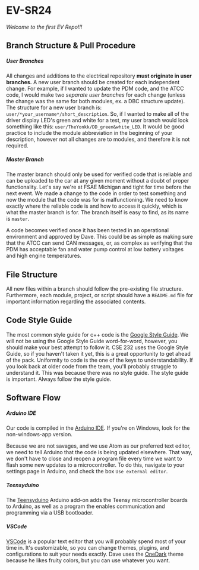 # EV-SR24

*Welcome to the first EV Repo!!!*


## Branch Structure & Pull Procedure

##### User Branches
All changes and additions to the electrical repository __must originate in user
branches.__ A new user branch should be created for each independent change. For example,
if I wanted to update the PDM code, and the ATCC code, I would make two
_separate user branches_ for each change (unless the change was
the same for both modules, ex. a DBC structure update). The structure for a new
user branch is: `user/*your_username*/short_description`. So, if I wanted to make
all of the driver display LED's green and white for a test, my user branch would look something like this:
`user/TheYonkk/DD_green&white_LED`. It would be good practice to include the module abbreviation
in the beginning of your description, however not all changes are to modules, and therefore it is not required.


##### Master Branch
The master branch should only be used for verified code that is reliable and can be uploaded to the car at any given
moment without a doubt of proper functionality. Let's say we're at FSAE Michigan and tight for time before the next
event. We made a change to the code in order to test something and now the module that the code was for is
malfunctioning. We need to know exactly where the reliable code is and how to access it quickly, which is what the
master branch is for. The branch itself is easy to find, as its name is `master`.

A code becomes verified once it has been tested in an operational environment and approved by Dave. This could be as simple as making sure that the ATCC can send CAN messages, or, as complex as verifying that the
PDM has acceptable fan and water pump control at low battery voltages and high engine temperatures.

## File Structure
All new files within a branch should follow the pre-existing file structure. Furthermore, each module, project, or
script should have a `README.md` file for important information regarding the associated contents.

## Code Style Guide
The most common style guide for c++ code is the
[Google Style Guide](https://google.github.io/styleguide/cppguide.html). We will not be using the Google Style Guide
word-for-word, however, you should make your best attempt to follow it. CSE 232 uses the Google Style Guide, so if you
haven't taken it yet, this is a great opportunity to get ahead of the pack. Uniformity to code is the one of the keys to understandability.
If you look back at older code from the team, you'll probably struggle to understand it. This was because there was no
style guide. The style guide is important. Always follow the style guide.

## Software Flow

##### Arduino IDE
Our code is compiled in the [Arduino IDE](https://www.arduino.cc/en/Main/Software). If you're on Windows, look for the
non-windows-app version.

Because we are not savages, and we use Atom as our preferred text editor, we need to tell Arduino that the code is being updated elsewhere. That way, we don't have to close and reopen a program file every time we want to flash some new updates to a microcontroller. To do this, navigate to your settings page in Arduino, and check the box `Use external editor`.

##### Teensyduino
The [Teensyduino](https://www.pjrc.com/teensy/teensyduino.html) Arduino add-on adds the Teensy microcontroller boards
to Arduino, as well as a program the enables communication and programming via a USB bootloader.

##### VSCode
[VSCode](https://code.visualstudio.com/) is a popular text editor that you will probably spend most of your time in. It's
customizable, so you can change themes, plugins, and configurations to suit your needs exactly. Dave uses the
[OneDark](https://marketplace.visualstudio.com/items?itemName=zhuangtongfa.Material-theme) theme because he likes fruity colors, but you can use whatever you want.
